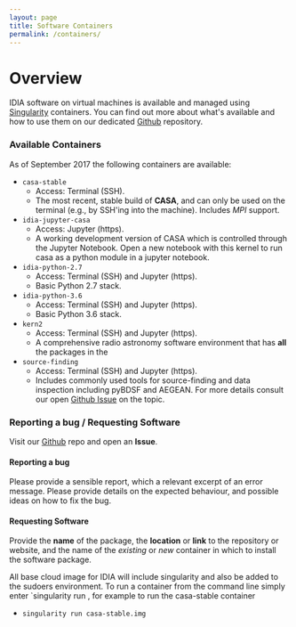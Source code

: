 ```yaml
---
layout: page
title: Software Containers 
permalink: /containers/
---
```

# Overview
IDIA software on virtual machines is available and managed using [Singularity][singularity] containers. You can find
out more about what's available and how to use them on our dedicated [Github][github-containers]
repository.

### Available Containers
As of September 2017 the following containers are available:
* `casa-stable`
  * Access: Terminal (SSH).
  * The most recent, stable build of **CASA**, and can only be used on
  the terminal (e.g., by SSH'ing into the machine). Includes *MPI* support.
* `idia-jupyter-casa`
  * Access: Jupyter (https).
  * A working development version of CASA which is controlled through the Jupyter Notebook.  Open a new notebook with this kernel to
  run casa as a python module in a jupyter notebook.
* `idia-python-2.7`
  * Access: Terminal (SSH) and Jupyter (https).
  * Basic Python 2.7 stack.
* `idia-python-3.6`
  * Access: Terminal (SSH) and Jupyter (https).
  * Basic Python 3.6 stack.
* `kern2`
  * Access: Terminal (SSH) and Jupyter (https).
  * A comprehensive radio astronomy software environment that has **all** the packages in the
* `source-finding`
  * Access: Terminal (SSH) and Jupyter (https).
  * Includes commonly used tools for source-finding and data inspection including pyBDSF and AEGEAN. For more details consult
    our open [Github Issue][sfissues] on the topic.

### Reporting a bug / Requesting Software
Visit our [Github][github-containers] repo and open an **Issue**. 
#### Reporting a bug
Please provide a sensible report, which a relevant excerpt of an error message. Please provide
details on the expected behaviour, and possible ideas on how to fix the bug. 
#### Requesting Software
Provide the **name** of the package, the **location** or **link** to the repository or website, and
the name of the *existing* or *new* container in which to install the software package. 

All base cloud image for IDIA will include singularity and also be added to the sudoers environment.  To run a container
from the command line simply enter `singularity run <container>, for example to run the casa-stable container

* `singularity run casa-stable.img`





[singularity]: http://singularity.lbl.gov/
[github-containers]:https://github.com/AfricanResearchCloud/idia-containers
[kern2]: http://kernsuite.info/
[sfissues]: https://github.com/AfricanResearchCloud/idia-containers/issues/4
